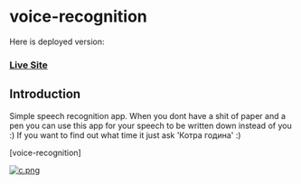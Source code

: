 # voice-recognition

Here is deployed version:
### [Live Site](https://vue-voice-recognition.netlify.app//)

## Introduction

Simple speech recognition app. 
When you dont have a shit of paper and a pen you can use this app for your speech to be written down instead of you :)
If you want to find out what time it just ask 'Котра година' :)

[voice-recognition]

[![c.png](https://i.postimg.cc/sfKrL0My/c.png)](https://postimg.cc/4nKq7PvF)
